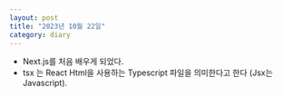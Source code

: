 ```yaml
---
layout: post
title: "2023년 10월 22일"
category: diary
---
```


- Next.js를 처음 배우게 되었다.
- tsx 는 React Html을 사용하는 Typescript 파일을 의미한다고 한다 (Jsx는 Javascript).


